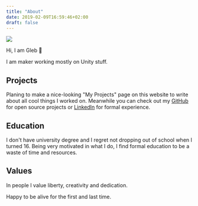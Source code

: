 ```yaml
---
title: "About"
date: 2019-02-09T16:59:46+02:00
draft: false
---
```

![](https://skibitsky.com/images/me.png)

Hi, I am Gleb 👋

I am maker working mostly on Unity stuff. 

## Projects
Planing to make a nice-looking "My Projects" page on this website to write about all cool things I worked on. Meanwhile you can check out my [GitHub](https://github.com/skibitsky) for open source projects or [LinkedIn](https://linkedin.com/in/skibitsky/) for formal experience.

## Education
I don't have university degree and I regret not dropping out of school when I turned 16. Being very motivated in what I do, I find formal education to be a waste of time and resources. 

## Values
In people I value liberty, creativity and dedication. 

Happy to be alive for the first and last time.